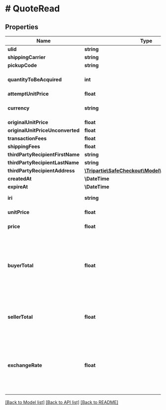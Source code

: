 # # QuoteRead

## Properties

Name | Type | Description | Notes
------------ | ------------- | ------------- | -------------
**ulid** | **string** |  | [optional]
**shippingCarrier** | **string** |  | [optional]
**pickupCode** | **string** |  | [optional]
**quantityToBeAcquired** | **int** |  | [optional] [default to 1]
**attemptUnitPrice** | **float** |  | [optional]
**currency** | **string** | Expect &#39;EUR&#39; only for now. | [optional] [default to 'EUR']
**originalUnitPrice** | **float** |  | [optional]
**originalUnitPriceUnconverted** | **float** |  | [optional]
**transactionFees** | **float** |  | [optional]
**shippingFees** | **float** |  | [optional]
**thirdPartyRecipientFirstName** | **string** |  | [optional]
**thirdPartyRecipientLastName** | **string** |  | [optional]
**thirdPartyRecipientAddress** | [**\Tripartie\SafeCheckout\Model\QuoteAddressRead**](QuoteAddressRead.md) |  | [optional]
**createdAt** | **\DateTime** |  | [optional]
**expireAt** | **\DateTime** |  | [optional]
**iri** | **string** |  | [optional] [readonly]
**unitPrice** | **float** |  | [optional] [readonly]
**price** | **float** |  | [optional] [readonly]
**buyerTotal** | **float** | The buyer pays for:  - A) item  - B) shipping (optional)  - C) fees     (optional) This method sum them automatically. | [optional] [readonly]
**sellerTotal** | **float** | Represent what amount is to be expected released to the seller. | [optional] [readonly]
**exchangeRate** | **float** | Exchange rate, if applicable. Between the offer currency and actual charged currency. | [optional] [readonly]

[[Back to Model list]](../../README.md#models) [[Back to API list]](../../README.md#endpoints) [[Back to README]](../../README.md)
